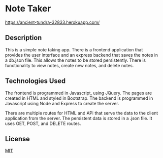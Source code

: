 # Note Taker

https://ancient-tundra-32833.herokuapp.com/

## Description

This is a simple note taking app.  There is a frontend application that provides the user interface and an express backend that saves the notes in a db.json file.  This allows the notes to be stored persistently.  There is functionality to view notes, create new notes, and delete notes.

## Technologies Used

The frontend is programmed in Javascript, using JQuery.  The pages are created in HTML and styled in Bootstrap.  The backend is programmed in Javascript using Node and Express to create the server.

There are multiple routes for HTML and API that serve the data to the client application from the server.  The persistent data is stored in a .json file.  It uses GET, POST, and DELETE routes.

## License

[MIT](https://choosealicense.com/licenses/mit/)